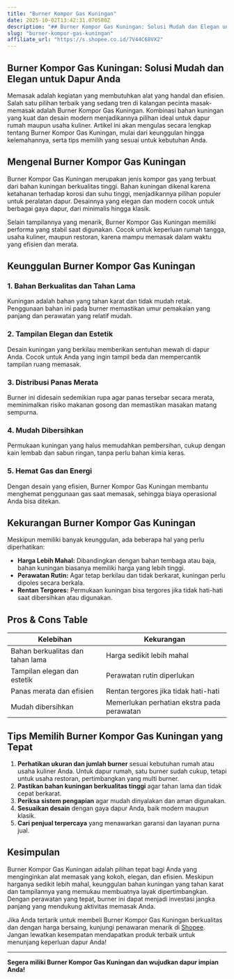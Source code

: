 ```yaml
---
title: "Burner Kompor Gas Kuningan"
date: 2025-10-02T13:42:31.070580Z
description: "## Burner Kompor Gas Kuningan: Solusi Mudah dan Elegan untuk Dapur Anda..."
slug: "burner-kompor-gas-kuningan"
affiliate_url: "https://s.shopee.co.id/7V44C68VX2"
---
```

## Burner Kompor Gas Kuningan: Solusi Mudah dan Elegan untuk Dapur Anda

Memasak adalah kegiatan yang membutuhkan alat yang handal dan efisien. Salah satu pilihan terbaik yang sedang tren di kalangan pecinta masak-memasak adalah Burner Kompor Gas Kuningan. Kombinasi bahan kuningan yang kuat dan desain modern menjadikannya pilihan ideal untuk dapur rumah maupun usaha kuliner. Artikel ini akan mengulas secara lengkap tentang Burner Kompor Gas Kuningan, mulai dari keunggulan hingga kelemahannya, serta tips memilih yang sesuai untuk kebutuhan Anda.

## Mengenal Burner Kompor Gas Kuningan

Burner Kompor Gas Kuningan merupakan jenis kompor gas yang terbuat dari bahan kuningan berkualitas tinggi. Bahan kuningan dikenal karena ketahanan terhadap korosi dan suhu tinggi, menjadikannya pilihan populer untuk peralatan dapur. Desainnya yang elegan dan modern cocok untuk berbagai gaya dapur, dari minimalis hingga klasik.

Selain tampilannya yang menarik, Burner Kompor Gas Kuningan memiliki performa yang stabil saat digunakan. Cocok untuk keperluan rumah tangga, usaha kuliner, maupun restoran, karena mampu memasak dalam waktu yang efisien dan merata.

## Keunggulan Burner Kompor Gas Kuningan

### 1. Bahan Berkualitas dan Tahan Lama
Kuningan adalah bahan yang tahan karat dan tidak mudah retak. Penggunaan bahan ini pada burner memastikan umur pemakaian yang panjang dan perawatan yang relatif mudah.

### 2. Tampilan Elegan dan Estetik
Desain kuningan yang berkilau memberikan sentuhan mewah di dapur Anda. Cocok untuk Anda yang ingin tampil beda dan mempercantik tampilan ruang memasak.

### 3. Distribusi Panas Merata
Burner ini didesain sedemikian rupa agar panas tersebar secara merata, meminimalkan risiko makanan gosong dan memastikan masakan matang sempurna.

### 4. Mudah Dibersihkan
Permukaan kuningan yang halus memudahkan pembersihan, cukup dengan kain lembab dan sabun ringan, tanpa perlu bahan kimia keras.

### 5. Hemat Gas dan Energi
Dengan desain yang efisien, Burner Kompor Gas Kuningan membantu menghemat penggunaan gas saat memasak, sehingga biaya operasional Anda bisa ditekan.

## Kekurangan Burner Kompor Gas Kuningan

Meskipun memiliki banyak keunggulan, ada beberapa hal yang perlu diperhatikan:

- **Harga Lebih Mahal:** Dibandingkan dengan bahan tembaga atau baja, bahan kuningan biasanya memiliki harga yang lebih tinggi.
- **Perawatan Rutin:** Agar tetap berkilau dan tidak berkarat, kuningan perlu dipoles secara berkala.
- **Rentan Tergores:** Permukaan kuningan bisa tergores jika tidak hati-hati saat dibersihkan atau digunakan.

## Pros & Cons Table

| Kelebihan                         | Kekurangan                          |
|-----------------------------------|-------------------------------------|
| Bahan berkualitas dan tahan lama| Harga sedikit lebih mahal          |
| Tampilan elegan dan estetik     | Perawatan rutin diperlukan        |
| Panas merata dan efisien        | Rentan tergores jika tidak hati-hati |
| Mudah dibersihkan               | Memerlukan perhatian ekstra pada perawatan |

## Tips Memilih Burner Kompor Gas Kuningan yang Tepat

1. **Perhatikan ukuran dan jumlah burner** sesuai kebutuhan rumah atau usaha kuliner Anda. Untuk dapur rumah, satu burner sudah cukup, tetapi untuk usaha restoran, pertimbangkan yang multi burner.
2. **Pastikan bahan kuningan berkualitas tinggi** agar tahan lama dan tidak cepat berkarat.
3. **Periksa sistem pengapian** agar mudah dinyalakan dan aman digunakan.
4. **Sesuaikan desain** dengan gaya dapur Anda, baik modern maupun klasik.
5. **Cari penjual terpercaya** yang menawarkan garansi dan layanan purna jual.

## Kesimpulan

Burner Kompor Gas Kuningan adalah pilihan tepat bagi Anda yang menginginkan alat memasak yang kokoh, elegan, dan efisien. Meskipun harganya sedikit lebih mahal, keunggulan bahan kuningan yang tahan karat dan tampilannya yang memukau membuatnya layak dipertimbangkan. Dengan perawatan yang tepat, burner ini dapat menjadi investasi jangka panjang yang mendukung aktivitas memasak Anda.

Jika Anda tertarik untuk membeli Burner Kompor Gas Kuningan berkualitas dan dengan harga bersaing, kunjungi penawaran menarik di [Shopee](https://s.shopee.co.id/7V44C68VX2). Jangan lewatkan kesempatan mendapatkan produk terbaik untuk menunjang keperluan dapur Anda!

---

**Segera miliki Burner Kompor Gas Kuningan dan wujudkan dapur impian Anda!**